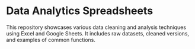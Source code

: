 # Data Analytics Spreadsheets

This repository showcases various data cleaning and analysis techniques using Excel and Google Sheets. It includes raw datasets, cleaned versions, and examples of common functions.
